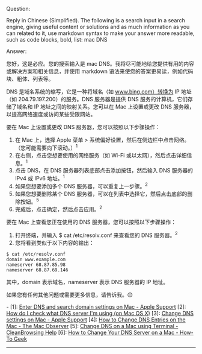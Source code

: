 Question:

Reply in Chinese (Simplified).
The following is a search input in a search engine, giving useful content or solutions and as much information as you can related to it, use markdown syntax to make your answer more readable, such as code blocks, bold, list:
mac DNS

Answer:

您好，这是必应。您的搜索输入是 mac DNS。我将尽可能地给您提供有用的内容或解决方案和相关信息，并使用 markdown 语法来使您的答案更易读，例如代码块、粗体、列表等。

DNS 是域名系统的缩写，它是一种将域名（如 www.bing.com）转换为 IP 地址（如 204.79.197.200）的服务。DNS 服务器是提供 DNS 服务的计算机，它们存储了域名和 IP 地址之间的映射关系。您可以在 Mac 上设置或更改 DNS 服务器，以提高网络速度或访问某些受限网站。

要在 Mac 上设置或更改 DNS 服务器，您可以按照以下步骤操作：

1. 在 Mac 上，选择 Apple 菜单 > 系统偏好设置，然后在侧边栏中点击网络。（您可能需要向下滚动。）<sup>1</sup>
2. 在右侧，点击您想要使用的网络服务（如 Wi-Fi 或以太网），然后点击详细信息。<sup>1</sup>
3. 点击 DNS，在 DNS 服务器列表底部点击添加按钮，然后输入 DNS 服务器的 IPv4 或 IPv6 地址。<sup>1</sup>
4. 如果您想要添加多个 DNS 服务器，可以重复上一步骤。<sup>2</sup>
5. 如果您想要删除某个 DNS 服务器，可以在列表中选择它，然后点击底部的删除按钮。<sup>5</sup>
6. 完成后，点击确定，然后点击应用。<sup>2</sup>

要在 Mac 上查看您正在使用的 DNS 服务器，您可以按照以下步骤操作：

1. 打开终端，并输入 $ cat /etc/resolv.conf 来查看您的 DNS 服务器。<sup>2</sup>
2. 您将看到类似于以下内容的输出：

```
$ cat /etc/resolv.conf
domain www.example.com
nameserver 68.87.85.98
nameserver 68.87.69.146
```

其中，domain 表示域名，nameserver 表示 DNS 服务器的 IP 地址。

如果您有任何其他问题或需要更多信息，请告诉我。😊

\-
\[1]: [Enter DNS and search domain settings on Mac - Apple Support](https://support.apple.com/guide/mac-help/enter-dns-and-search-domain-settings-on-mac-mh141272/mac)
\[2]: [How do I check what DNS server I'm using (on Mac OS X)](https://superuser.com/questions/258151/how-do-i-check-what-dns-server-im-using-on-mac-os-x)
\[3]: [Change DNS settings on Mac - Apple Support](https://support.apple.com/guide/mac-help/change-dns-settings-on-mac-mh14127/mac)
\[4]: [How to Change DNS Entries on the Mac - The Mac Observer](https://www.macobserver.com/tips/how-to/change-mac-dns-entries/)
\[5]: [Change DNS on a Mac using Terminal - CleanBrowsing Help](https://cleanbrowsing.org/help/docs/manually-change-dns-on-a-mac-terminal/)
\[6]: [How to Change Your DNS Server on a Mac - How-To Geek](https://www.howtogeek.com/787642/how-to-change-your-dns-server-on-a-mac/)

<hr/>

